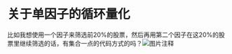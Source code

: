 # 关于单因子的循环量化

比如我想使用一个因子来筛选前20%的股票，然后再用第二个因子在这20%的股票里继续筛选的话，有集合一点的代码方式的吗？![图片注释](http://storage-uqer.datayes.com/5b0bc536641808011b6148ae/80b55616-7828-11e8-87bb-0242ac140002)